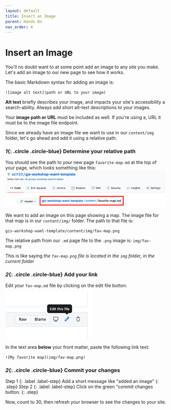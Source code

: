 ```yaml
---
layout: default
title: Insert an Image
parent: Hands On
nav_order: 4
---
```

# Insert an Image

You'll no doubt want to at some point add an image to any site you make. Let's add an image to our new page to see how it works.

The basic Markdown syntax for adding an image is:

`![image alt text](path or URL to your image)`

**Alt text** briefly describes your image, and impacts your site's accessibility a search-ability. Always add short alt-text descriptions to your images.

Your **image path or URL** must be included as well. If you're using a, URL it must be to the image file endpoint.

Since we already have an image file we want to use in our `content/img` folder, let's go ahead and add it using a relative path.

### *1*{: .circle .circle-blue} Determine your relative path
You should see the path to your new page `favorite-map.md` at the top of your page, which looks something like this:
![file path](../img/file-path.png)

We want to add an image on this page showing a map. The image file for that map is in our `content/img/` folder. The path to that file is:     

`gis-workshop-waml-template/content/img/fav-map.png`    

The relative path from our `.md` page file to the `.png` image is:
`img/fav-map.png`

This is like saying *the `fav-map.png` file is located in the `img` folder, in the current folder*

### *2*{: .circle .circle-blue} Add your link
Edit your `fav-map.md` file by clicking on the edit file button:

![edit file](../img/edit-file.png)

In the text area **below** your front matter, paste the following link text:

`![My favorite map](img/fav-map.png)`

### *2*{: .circle .circle-blue} Commit your changes
Step 1
{: .label .label-step}
Add a short message like "added an image"
{: .step}
Step 2
{: .label .label-step}
Click on the green "commit changes button.
{: .step}

Now, count to 30, then refresh your browser to see the changes to your site.
